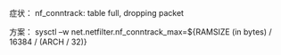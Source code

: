 症状： nf_conntrack: table full, dropping packet

方案： sysctl –w net.netfilter.nf_conntrack_max=${RAMSIZE (in bytes) / 16384 / (ARCH / 32)}